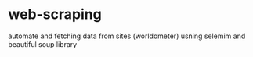 # web-scraping
automate and fetching data from sites (worldometer) usning selemim and beautiful soup library 
